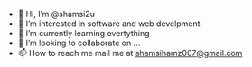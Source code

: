 - 👋 Hi, I’m @shamsi2u
- 👀 I’m interested in software and web develpment 
- 🌱 I’m currently learning evertything 
- 💞️ I’m looking to collaborate on ...
- 📫 How to reach me mail me at shamsihamz007@gmail.com

<!---
shamsi2u/shamsi2u is a ✨ special ✨ repository because its `README.md` (this file) appears on your GitHub profile.
You can click the Preview link to take a look at your changes.
--->
